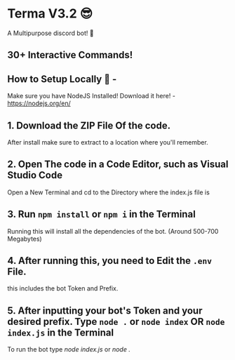 # Terma V3.2 😎

A Multipurpose discord bot! 🤖
## 30+ Interactive Commands!

## How to Setup Locally 🤑 -
Make sure you have NodeJS Installed! 
Download it here! - https://nodejs.org/en/
                 
          
   
## 1. Download the ZIP File Of the code.
After install make sure to extract to a location where you'll remember.
## 2. Open The code in a Code Editor, such as Visual Studio Code
Open a New Terminal and cd to the Directory where the index.js file is
## 3. Run `npm install` or `npm i` in the Terminal
Running this will install all the dependencies of the bot. (Around 500-700 Megabytes)
## 4. After running this, you need to Edit the `.env` File.
this includes the bot Token and Prefix.
## 5. After inputting your bot's Token and your desired prefix. Type `node .` or `node index` OR `node index.js` in the Terminal

To run the bot type *node index.js* or *node .*
